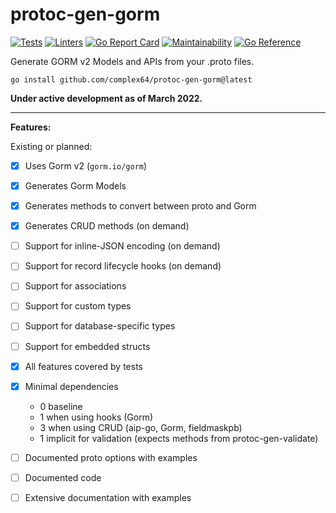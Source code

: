 # protoc-gen-gorm

[![Tests](https://github.com/complex64/protoc-gen-gorm/actions/workflows/tests.yml/badge.svg?branch=main)](https://github.com/complex64/protoc-gen-gorm/actions/workflows/tests.yml) [![Linters](https://github.com/complex64/protoc-gen-gorm/actions/workflows/linters.yml/badge.svg?branch=main)](https://github.com/complex64/protoc-gen-gorm/actions/workflows/linters.yml) [![Go Report Card](https://goreportcard.com/badge/github.com/complex64/protoc-gen-gorm)](https://goreportcard.com/report/github.com/complex64/protoc-gen-gorm) [![Maintainability](https://api.codeclimate.com/v1/badges/69739915a43041e34892/maintainability)](https://codeclimate.com/github/complex64/protoc-gen-gorm/maintainability) [![Go Reference](https://pkg.go.dev/badge/github.com/complex64/protoc-gen-gorm.svg)](https://pkg.go.dev/github.com/complex64/protoc-gen-gorm)

Generate GORM v2 Models and APIs from your .proto files.

```
go install github.com/complex64/protoc-gen-gorm@latest
```

**Under active development as of March 2022.**

---

**Features:**

Existing or planned:

- [x] Uses Gorm v2 (`gorm.io/gorm`)
- [x] Generates Gorm Models
- [x] Generates methods to convert between proto and Gorm
- [x] Generates CRUD methods (on demand)
- [ ] Support for inline-JSON encoding (on demand)
- [ ] Support for record lifecycle hooks (on demand)
- [ ] Support for associations
- [ ] Support for custom types
- [ ] Support for database-specific types
- [ ] Support for embedded structs
- [x] All features covered by tests
- [x] Minimal dependencies

    - 0 baseline
    - 1 when using hooks (Gorm)
    - 3 when using CRUD (aip-go, Gorm, fieldmaskpb)
    - 1 implicit for validation (expects methods from protoc-gen-validate)

- [ ] Documented proto options with examples
- [ ] Documented code
- [ ] Extensive documentation with examples
